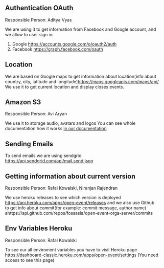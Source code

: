 ## Authentication OAuth ##
Responsible Person: Aditya Vyas

We are using it to get information from Facebook and Google account, and we allow to user sign in.
 1. Google https://accounts.google.com/o/oauth2/auth
 2. Facebook https://graph.facebook.com/oauth

## Location ##
We are based on Google maps to get information about location(info about country, city, latitude and longitude)https://maps.googleapis.com/maps/api/
We use it to get current location and display closes events.

## Amazon S3 ##
Responsible Person: Avi Aryan

We use it to storage audio, avatars and logos
You can see whole documentation how it works [in our documentation](https://github.com/fossasia/open-event-orga-server/blob/development/docs/AMAZON_S3.md#amazon-s3)

## Sending Emails ##
To send emails we are using sendgrid
https://api.sendgrid.com/api/mail.send.json

## Getting information about current version ##
Responsible Person: Rafal Kowalski, Niranjan Rajendran

We use heroku releases to see which version is deployed https://api.heroku.com/apps/open-event/releases
and we also use Github to get info about commit(for example: commit message, author name) ahttps://api.github.com/repos/fossasia/open-event-orga-server/commits

## Env Variables Heroku ##
Responsible Person: Rafal Kowalski

To see our all enviroment variables you have to visit Heroku page
https://dashboard-classic.heroku.com/apps/open-event/settings (You need access to see this page)
